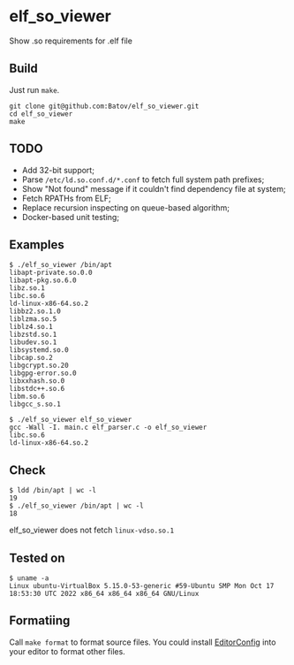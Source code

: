 # elf_so_viewer
Show .so requirements for .elf file

## Build
Just run `make`.

```
git clone git@github.com:Batov/elf_so_viewer.git
cd elf_so_viewer
make
```

## TODO
* Add 32-bit support;
* Parse `/etc/ld.so.conf.d/*.conf` to fetch full system path prefixes;
* Show "Not found" message if it couldn't find dependency file at system;
* Fetch RPATHs from ELF;
* Replace recursion inspecting on queue-based algorithm;
* Docker-based unit testing;

## Examples
```
$ ./elf_so_viewer /bin/apt
libapt-private.so.0.0
libapt-pkg.so.6.0
libz.so.1
libc.so.6
ld-linux-x86-64.so.2
libbz2.so.1.0
liblzma.so.5
liblz4.so.1
libzstd.so.1
libudev.so.1
libsystemd.so.0
libcap.so.2
libgcrypt.so.20
libgpg-error.so.0
libxxhash.so.0
libstdc++.so.6
libm.so.6
libgcc_s.so.1
```
```
$ ./elf_so_viewer elf_so_viewer
gcc -Wall -I. main.c elf_parser.c -o elf_so_viewer
libc.so.6
ld-linux-x86-64.so.2
```

## Check
```
$ ldd /bin/apt | wc -l 
19
$ ./elf_so_viewer /bin/apt | wc -l
18
```
elf_so_viewer does not fetch `linux-vdso.so.1`

## Tested on
```
$ uname -a
Linux ubuntu-VirtualBox 5.15.0-53-generic #59-Ubuntu SMP Mon Oct 17 18:53:30 UTC 2022 x86_64 x86_64 x86_64 GNU/Linux
```

## Formatiing
Call `make format` to format source files. You could install [EditorConfig](https://editorconfig.org/) into your editor to format other files.
